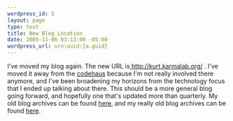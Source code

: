 ```yaml
--- 
wordpress_id: 5
layout: page
type: text
title: New Blog Location
date: 2005-11-06 03:13:00 -05:00
wordpress_url: urn:uuid:{a.guid}
---
```

I've moved my blog again.  The new URL is<a href="http://kurt.karmalab.org"> http://kurt.karmalab.org/ </a>.  I've moved it away from the <a href="http://codehaus.org">codehaus</a> because I'm not really involved there anymore, and I've been broadening my horizons from the technology focus that I ended up talking about there.  This should be a more general blog going forward, and hopefully one that's updated more than quarterly.  My old blog archives can be found <a href="http://blogs.codehaus.org/people/kschrader/">here</a>, and my really old blog archives can be found <a href="http://karmalab.org/~kschrader/blog/">here</a>.
